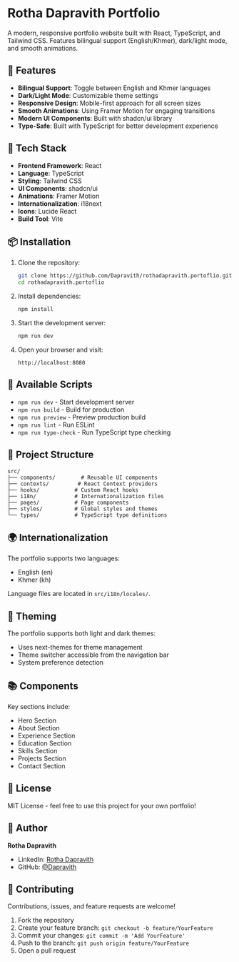 
# Rotha Dapravith Portfolio

A modern, responsive portfolio website built with React, TypeScript, and Tailwind CSS. Features bilingual support (English/Khmer), dark/light mode, and smooth animations.

## 🌟 Features

- **Bilingual Support**: Toggle between English and Khmer languages
- **Dark/Light Mode**: Customizable theme settings
- **Responsive Design**: Mobile-first approach for all screen sizes
- **Smooth Animations**: Using Framer Motion for engaging transitions
- **Modern UI Components**: Built with shadcn/ui library
- **Type-Safe**: Built with TypeScript for better development experience

## 🚀 Tech Stack

- **Frontend Framework**: React
- **Language**: TypeScript
- **Styling**: Tailwind CSS
- **UI Components**: shadcn/ui
- **Animations**: Framer Motion
- **Internationalization**: i18next
- **Icons**: Lucide React
- **Build Tool**: Vite

## 📦 Installation

1. Clone the repository:
   ```bash
   git clone https://github.com/Dapravith/rothadapravith.portoflio.git
   cd rothadapravith.portoflio
   ```

2. Install dependencies:
   ```bash
   npm install
   ```

3. Start the development server:
   ```bash
   npm run dev
   ```

4. Open your browser and visit:
   ```
   http://localhost:8080
   ```

## 🔧 Available Scripts

- `npm run dev` - Start development server
- `npm run build` - Build for production
- `npm run preview` - Preview production build
- `npm run lint` - Run ESLint
- `npm run type-check` - Run TypeScript type checking

## 📱 Project Structure

```
src/
├── components/        # Reusable UI components
├── contexts/         # React Context providers
├── hooks/           # Custom React hooks
├── i18n/            # Internationalization files
├── pages/           # Page components
├── styles/          # Global styles and themes
└── types/           # TypeScript type definitions
```

## 🌍 Internationalization

The portfolio supports two languages:
- English (en)
- Khmer (kh)

Language files are located in `src/i18n/locales/`.

## 🎨 Theming

The portfolio supports both light and dark themes:
- Uses next-themes for theme management
- Theme switcher accessible from the navigation bar
- System preference detection

## 📚 Components

Key sections include:
- Hero Section
- About Section
- Experience Section
- Education Section
- Skills Section
- Projects Section
- Contact Section

## 📄 License

MIT License - feel free to use this project for your own portfolio!

## 👤 Author

**Rotha Dapravith**
- LinkedIn: [Rotha Dapravith](https://linkedin.com/in/rotha-dapravith)
- GitHub: [@Dapravith](https://github.com/Dapravith)

## 🤝 Contributing

Contributions, issues, and feature requests are welcome!

1. Fork the repository
2. Create your feature branch: `git checkout -b feature/YourFeature`
3. Commit your changes: `git commit -m 'Add YourFeature'`
4. Push to the branch: `git push origin feature/YourFeature`
5. Open a pull request

